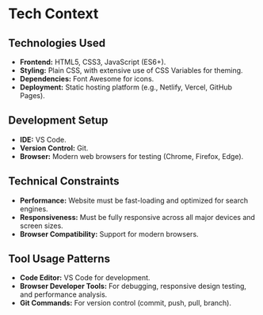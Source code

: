 # Tech Context

## Technologies Used

- **Frontend:** HTML5, CSS3, JavaScript (ES6+).
- **Styling:** Plain CSS, with extensive use of CSS Variables for theming.
- **Dependencies:** Font Awesome for icons.
- **Deployment:** Static hosting platform (e.g., Netlify, Vercel, GitHub Pages).

## Development Setup

- **IDE:** VS Code.
- **Version Control:** Git.
- **Browser:** Modern web browsers for testing (Chrome, Firefox, Edge).

## Technical Constraints

- **Performance:** Website must be fast-loading and optimized for search engines.
- **Responsiveness:** Must be fully responsive across all major devices and screen sizes.
- **Browser Compatibility:** Support for modern browsers.

## Tool Usage Patterns

- **Code Editor:** VS Code for development.
- **Browser Developer Tools:** For debugging, responsive design testing, and performance analysis.
- **Git Commands:** For version control (commit, push, pull, branch).
